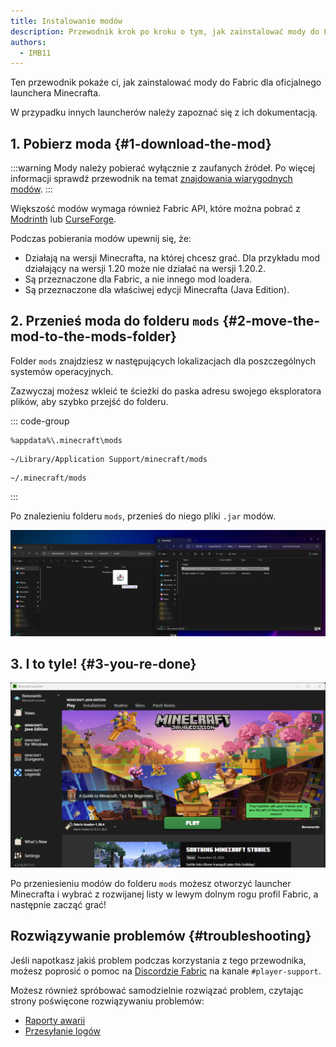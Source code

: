 ```yaml
---
title: Instalowanie modów
description: Przewodnik krok po kroku o tym, jak zainstalować mody do Fabric.
authors:
  - IMB11
---
```


Ten przewodnik pokaże ci, jak zainstalować mody do Fabric dla oficjalnego launchera Minecrafta.

W przypadku innych launcherów należy zapoznać się z ich dokumentacją.

## 1. Pobierz moda {#1-download-the-mod}

:::warning
Mody należy pobierać wyłącznie z zaufanych źródeł. Po więcej informacji sprawdź przewodnik na temat [znajdowania wiarygodnych modów](./finding-mods).
:::

Większość modów wymaga również Fabric API, które można pobrać z [Modrinth](https://modrinth.com/mod/fabric-api) lub [CurseForge](https://curseforge.com/minecraft/mc-mods/fabric-api).

Podczas pobierania modów upewnij się, że:

- Działają na wersji Minecrafta, na której chcesz grać. Dla przykładu mod działający na wersji 1.20 może nie działać na wersji 1.20.2.
- Są przeznaczone dla Fabric, a nie innego mod loadera.
- Są przeznaczone dla właściwej edycji Minecrafta (Java Edition).

## 2. Przenieś moda do folderu `mods` {#2-move-the-mod-to-the-mods-folder}

Folder `mods` znajdziesz w następujących lokalizacjach dla poszczególnych systemów operacyjnych.

Zazwyczaj możesz wkleić te ścieżki do paska adresu swojego eksploratora plików, aby szybko przejść do folderu.

::: code-group

```:no-line-numbers [Windows]
%appdata%\.minecraft\mods
```

```:no-line-numbers [macOS]
~/Library/Application Support/minecraft/mods
```

```:no-line-numbers [Linux]
~/.minecraft/mods
```

:::

Po znalezieniu folderu `mods`, przenieś do niego pliki `.jar` modów.

![Zainstalowane mody w folderze mods](/assets/players/installing-mods.png)

## 3. I to tyle! {#3-you-re-done}

![Launcher Minecrafta z wybranym profilem Fabric](/assets/players/installing-fabric/launcher-screen.png)

Po przeniesieniu modów do folderu `mods` możesz otworzyć launcher Minecrafta i wybrać z rozwijanej listy w lewym dolnym rogu profil Fabric, a następnie zacząć grać!

## Rozwiązywanie problemów {#troubleshooting}

Jeśli napotkasz jakiś problem podczas korzystania z tego przewodnika, możesz poprosić o pomoc na [Discordzie Fabric](https://discord.gg/v6v4pMv) na kanale `#player-support`.

Możesz również spróbować samodzielnie rozwiązać problem, czytając strony poświęcone rozwiązywaniu problemów:

- [Raporty awarii](./troubleshooting/crash-reports)
- [Przesyłanie logów](./troubleshooting/uploading-logs)

